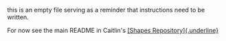 this is an empty file serving as a reminder that instructions need to be written.

For now see the main README in Caitlin's [[Shapes Repository]{.underline}](https://github.com/bannanc/shapes)
